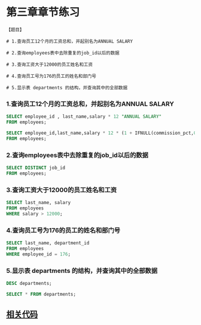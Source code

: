 # 第三章章节练习

```
【题目】

# 1.查询员工12个月的工资总和，并起别名为ANNUAL SALARY

# 2.查询employees表中去除重复的job_id以后的数据

# 3.查询工资大于12000的员工姓名和工资

# 4.查询员工号为176的员工的姓名和部门号

# 5.显示表 departments 的结构，并查询其中的全部数据
```

### 1.查询员工12个月的工资总和，并起别名为ANNUAL SALARY
```sql
SELECT employee_id , last_name,salary * 12 "ANNUAL SALARY"
FROM employees;

SELECT employee_id,last_name,salary * 12 * (1 + IFNULL(commission_pct,0)) "ANNUAL SALARY"
FROM employees;
```

### 2.查询employees表中去除重复的job_id以后的数据
```sql
SELECT DISTINCT job_id
FROM employees;
```

### 3.查询工资大于12000的员工姓名和工资
```sql
SELECT last_name, salary
FROM employees
WHERE salary > 12000;
```

### 4.查询员工号为176的员工的姓名和部门号
```sql
SELECT last_name, department_id
FROM employees
WHERE employee_id = 176;
```

### 5.显示表 departments 的结构，并查询其中的全部数据
```sql
DESC departments;

SELECT * FROM departments;
```

## [相关代码](第03章_基本的SELECT语句的课后练习.sql)